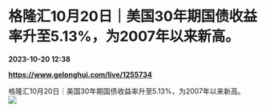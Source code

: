 # 格隆汇10月20日｜美国30年期国债收益率升至5.13%，为2007年以来新高。

**2023-10-20 12:38**

**https://www.gelonghui.com/live/1255734**

格隆汇10月20日｜美国30年期国债收益率升至5.13%，为2007年以来新高。  
![](https://img5.gelonghui.com/live/cb4bb-a7e4dc31-1181-40e4-aab0-724e6a4bb0ca.png)